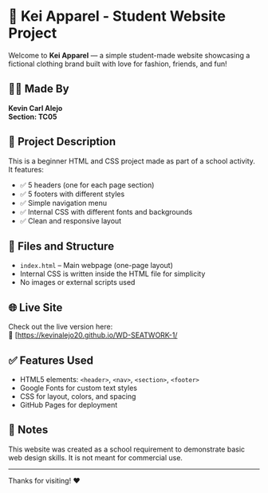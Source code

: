 # 🧢 Kei Apparel - Student Website Project

Welcome to **Kei Apparel** — a simple student-made website showcasing a fictional clothing brand built with love for fashion, friends, and fun!

## 👨‍💻 Made By
**Kevin Carl Alejo**  
**Section: TC05**

## 🎯 Project Description

This is a beginner HTML and CSS project made as part of a school activity.  
It features:

- ✅ 5 headers (one for each page section)
- ✅ 5 footers with different styles
- ✅ Simple navigation menu
- ✅ Internal CSS with different fonts and backgrounds
- ✅ Clean and responsive layout

## 📁 Files and Structure

- `index.html` – Main webpage (one-page layout)
- Internal CSS is written inside the HTML file for simplicity
- No images or external scripts used

## 🌐 Live Site

Check out the live version here:  
🔗 [https://kevinalejo20.github.io/WD-SEATWORK-1/


## ✅ Features Used

- HTML5 elements: `<header>`, `<nav>`, `<section>`, `<footer>`
- Google Fonts for custom text styles
- CSS for layout, colors, and spacing
- GitHub Pages for deployment

## 📌 Notes

This website was created as a school requirement to demonstrate basic web design skills. It is not meant for commercial use.

---

Thanks for visiting! ❤️  
